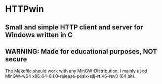 # HTTPwin
## Small and simple HTTP client and server for Windows written in C
## WARNING: Made for educational purposes, NOT secure

The Makefile should work with any MinGW-Distribution. I mainly used MinGW-w64 x86_64-8.1.0-release-posix-sjlj-rt_v6-rev0 (64 bit).
